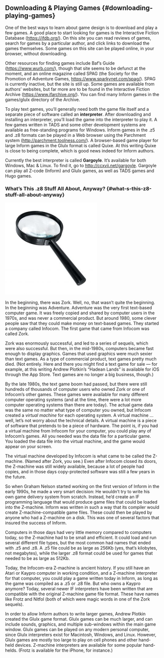 ## Downloading &amp; Playing Games {#downloading-playing-games}

One of the best ways to learn about game design is to download and play a few games. A good place to start looking for games is the Interactive Fiction Database (https://ifdb.org/). On this site you can read reviews of games, search for games by a particular author, and click links to download the games themselves. Some games on this site can be played online, in your browser, without downloading.

Other resources for finding games include Baf’s Guide (https://www.wurb.com/), though that site seems to be defunct at the moment, and an online magazine called SPAG (the Society for the Promotion of Adventure Games, https://www.sparkynet.com/spag/). SPAG is currently inactive, but the site is still up. Some games are available from authors’ websites, but far more are to be found in the Interactive Fiction Archive (https://www.ifarchive.org/). You can find many Inform games in the games/glulx directory of the Archive.

To play text games, you’ll generally need both the game file itself and a separate piece of software called an **interpreter**. After downloading and installing an interpreter, you’ll load the game into the interpreter to play it. A few games written in TADS and some other development systems are available as free-standing programs for Windows. Inform games in the .z5 and .z8 formats can be played in a Web browser using the Parchment system (http://parchment.toolness.com/). A browser-based game player for large Inform games in the Glulx format is called Quixe. At this writing Quixe is close to being complete, which is good news indeed for Inform authors.

Currently the best interpreter is called **Gargoyle**. It’s available for both Windows, Mac & Linux. To find it, go to http://ccxvii.net/gargoyle. Gargoyle can play all Z-code (Inform) and Glulx games, as well as TADS games and Hugo games.

### What’s This .z8 Stuff All About, Anyway? {#what-s-this-z8-stuff-all-about-anyway}

![](../assets/graphics20.jpg)

In the beginning, there was Zork. Well, no, that wasn’t quite the beginning. In the beginning was Adventure. Adventure was the very first text-based computer game. It was freely copied and shared by computer users in the 1970s, and was never a commercial product. But around 1980, some clever people saw that they could make money on text-based games. They started a company called Infocom. The first game that came from Infocom was called Zork.

Zork was enormously successful, and led to a series of sequels, which were also successful. But then, in the mid-1980s, computers became fast enough to display graphics. Games that used graphics were much sexier than text games. As a type of commercial product, text games pretty much died. (Not entirely. Here and there you might find a text game for sale — for example, at this writing Andrew Plotkin’s “Hadean Lands” is available for iOS through the App Store. Text games are no longer a big business, though.)

By the late 1980s, the text game boom had passed, but there were still hundreds of thousands of computer users who owned Zork or one of Infocom’s other games. These games were available for many different computer operating systems (and at the time, there were a lot more computer operating systems than there are today). The actual game data was the same no matter what type of computer you owned, but Infocom created a _virtual machine_ for each operating system. A virtual machine ... well, let’s not worry about the technical details. A virtual machine is a piece of software that pretends to be a piece of hardware. The point is, if you had a virtual machine from Infocom for your computer, you could play any of Infocom’s games. All you needed was the data file for a particular game. You loaded the data file into the virtual machine, and the game would appear on your screen.

The virtual machine developed by Infocom is what came to be called the Z-machine. (Named after Zork, you see.) Even after Infocom closed its doors, the Z-machine was still widely available, because a lot of people had copies, and in those days copy-protected software was still a few years in the future.

So when Graham Nelson started working on the first version of Inform in the early 1990s, he made a very smart decision: He wouldn’t try to write his own game delivery system from scratch. Instead, he’d create an IF programming language that would produce game files that could be loaded into the Z-machine. Inform was written in such a way that its compiler would create Z-machine-compatible game files. These could then be played by anyone who had a Z-machine on a disk. This was one of several factors that insured the success of Inform.

Computers in those days had very little memory compared to computers today, so the Z-machine had to be small and efficient. It could load and run several different file types, but the most common had names that ended with .z5 and .z8\. A .z5 file could be as large as 256Kb (yes, that’s kilobytes, not megabytes), while the larger .z8 format could be used for games that needed to be as large as 512Kb.

Today, the Infocom-era Z-machine is ancient history. If you still have an Atari or Kaypro computer in working condition, and a Z-machine interpreter for that computer, you could play a game written today in Inform, as long as the game was compiled as a .z5 or .z8 file. But who owns a Kaypro anymore? Today, several newer IF interpreters have been written that are compatible with the original Z-machine game file format. These have names like Frotz and Nitfol (both of which were magic words in one of the Zork sequels).

In order to allow Inform authors to write larger games, Andrew Plotkin created the Glulx game format. Glulx games can be much larger, and can include sounds, graphics, and multiple sub-windows within the main game window. Glulx games can be played on any modern personal computer, since Glulx interpreters exist for Macintosh, Windows, and Linux. However, Glulx games are mostly too large to play on cell phones and other hand-held devices. Z-machine interpreters are available for some popular hand-helds. (Frotz is available for the iPhone, for instance.)
